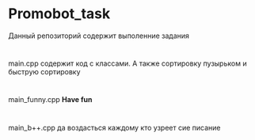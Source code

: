 # Promobot_task
Данный репозиторий содержит выполенние задания
#
main.cpp содержит код с классами. А также сортировку пузырьком и быструю сортировку
#
main_funny.cpp **Have fun**
#
main_b++.cpp да воздасться каждому кто узреет сие писание 
